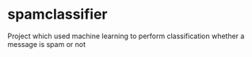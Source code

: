 # spamclassifier
Project which used machine learning to perform classification whether a message is spam or not
